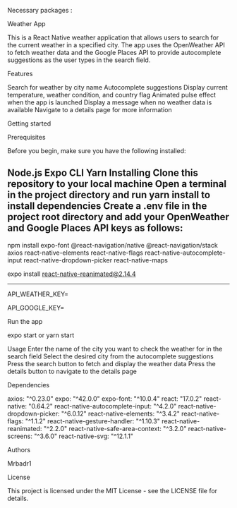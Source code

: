 Necessary packages :

Weather App

This is a React Native weather application that allows users to search for the current weather in a specified city. The app uses the OpenWeather API to fetch weather data and the Google Places API to provide autocomplete suggestions as the user types in the search field.

Features

Search for weather by city name
Autocomplete suggestions
Display current temperature, weather condition, and country flag
Animated pulse effect when the app is launched
Display a message when no weather data is available
Navigate to a details page for more information

Getting started

Prerequisites

Before you begin, make sure you have the following installed:

Node.js
Expo CLI
Yarn
Installing
Clone this repository to your local machine
Open a terminal in the project directory and run yarn install to install dependencies
Create a .env file in the project root directory and add your OpenWeather and Google Places API keys as follows:
---------------------------
npm install expo-font @react-navigation/native @react-navigation/stack axios react-native-elements react-native-flags react-native-autocomplete-input react-native-dropdown-picker react-native-maps

expo install react-native-reanimated@2.14.4

----------------------------
API_WEATHER_KEY=<your OpenWeather API key>
  
API_GOOGLE_KEY=<your Google Places API key>
  
Run the app
  
expo start or yarn start
  
Usage
Enter the name of the city you want to check the weather for in the search field
Select the desired city from the autocomplete suggestions
Press the search button to fetch and display the weather data
Press the details button to navigate to the details page
  
Dependencies
  
axios: "^0.23.0"
expo: "^42.0.0"
expo-font: "^10.0.4"
react: "17.0.2"
react-native: "0.64.2"
react-native-autocomplete-input: "^4.2.0"
react-native-dropdown-picker: "^6.0.12"
react-native-elements: "^3.4.2"
react-native-flags: "^1.1.2"
react-native-gesture-handler: "^1.10.3"
react-native-reanimated: "^2.2.0"
react-native-safe-area-context: "^3.2.0"
react-native-screens: "^3.6.0"
react-native-svg: "^12.1.1"
  
Authors
  
Mrbadr1
  
License
  
This project is licensed under the MIT License - see the LICENSE file for details.
